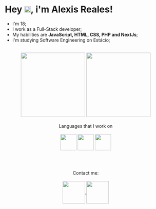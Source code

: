 
<div>
 <h1 align="left"> Hey <img height="20px" src="https://github.com/kaueMarques/kaueMarques/blob/master/hi.gif"/>, i'm Alexis Reales! </h1>
</div>

- I'm 18; <br>
- I work as a Full-Stack developer; <br>
- My habilities are <strong>JavaScript, HTML, CSS, PHP and NextJs</strong>; <br>
- I'm studying Software Engineering on Estácio; <br> <br>

 
<div align="center">
    <img height="200rem" src="https://github-readme-stats.vercel.app/api/top-langs/?username=AlexisReales&layout=compact&langs_count=7&theme=dark"/>
    <img height="200rem" src="https://github-readme-stats.vercel.app/api?username=AlexisReales&show_icons=true&theme=dark"/>
</div>
  
<div align='center' ><br>
  Languages that I work on <br><br>  
 
  <img align="center" height="50" src="https://cdn.jsdelivr.net/gh/devicons/devicon@latest/icons/javascript/javascript-plain.svg" />
  
  <img align="center" height="50" src="https://cdn.jsdelivr.net/gh/devicons/devicon@latest/icons/html5/html5-plain.svg" />
         
  <img align="center" height="50" src="https://cdn.jsdelivr.net/gh/devicons/devicon@latest/icons/css3/css3-plain.svg" />
          
</div>

<br><br>

<div align="center">
  Contact me: <br><br>
      <a href="https://www.linkedin.com/in/alexisreales/">
        <img align="center" height="70" src="https://github.com/user-attachments/assets/862b6bb4-60b9-4bf3-9221-d0ecf1a558c4"/>
      </a>
      <a href="mailto:alexisrealesb@gmail.com">
        <img align="center" height="70" src="https://github.com/user-attachments/assets/324ef738-4b66-4944-833e-5b1c06727239"/>
      </a>
</div>
